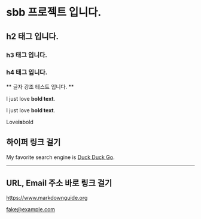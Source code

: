 # sbb 프로젝트 입니다.

## h2 태그 입니다.

### h3 태그 입니다.

### h4 태그 입니다.

** 글자 강조 테스트 입니다. **

I just love **bold text**.

I just love __bold text__.

Love**is**bold



## 하이퍼 링크 걸기 
My favorite search engine is [Duck Duck Go](https://duckduckgo.com "The best search engine for privacy").


---
## URL, Email 주소 바로 링크 걸기
<https://www.markdownguide.org>

<fake@example.com>
